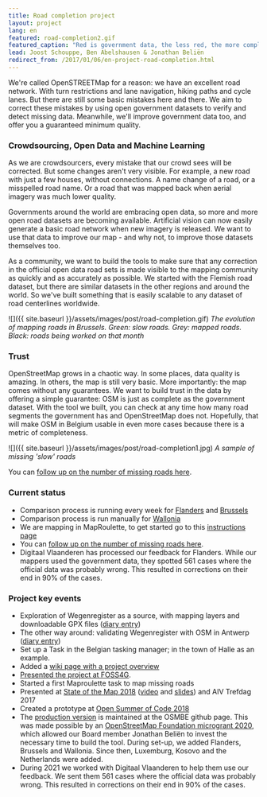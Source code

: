 ```yaml
---
title: Road completion project
layout: project
lang: en
featured: road-completion2.gif
featured_caption: "Red is government data, the less red, the more complete OSM becomes."
lead: Joost Schouppe, Ben Abelshausen & Jonathan Beliën
redirect_from: /2017/01/06/en-project-road-completion.html
---
```


We're called OpenSTREETMap for a reason: we have an excellent road network. With turn restrictions and lane navigation, hiking paths and cycle lanes. But there are still some basic mistakes here and there. We aim to correct these mistakes by using open government datasets to verify and detect missing data. Meanwhile, we'll improve government data too, and offer you a guaranteed minimum quality.

### Crowdsourcing, Open Data and Machine Learning

As we are crowdsourcers, every mistake that our crowd sees will be corrected. But some changes aren't very visible. For example, a new road with just a few houses, without connections. A name change of a road, or a misspelled road name. Or a road that was mapped back when aerial imagery was much lower quality.

Governments around the world are embracing open data, so more and more open road datasets are becoming available. Artificial vision can now easily generate a basic road network when new imagery is released. We want to use that data to improve our map - and why not, to improve those datasets themselves too.

As a community, we want to build the tools to make sure that any correction in the official open data road sets is made visible to the mapping community as quickly and as accurately as possible. We started with the Flemish road dataset, but there are similar datasets in the other regions and around the world. So we've built something that is easily scalable to any dataset of road centerlines worldwide.

![]({{ site.baseurl }}/assets/images/post/road-completion.gif)
*The evolution of mapping roads in Brussels. Green: slow roads. Grey: mapped roads. Black: roads being worked on that month*

### Trust

OpenStreetMap grows in a chaotic way. In some places, data quality is amazing. In others, the map is still very basic. More importantly: the map comes without any guarantees. We want to build trust in the data by offering a simple guarantee: OSM is just as complete as the government dataset. With the tool we built, you can check at any time how many road segments the government has and OpenStreetMap does not. Hopefully, that will make OSM in Belgium usable in even more cases because there is a metric of completeness.

![]({{ site.baseurl }}/assets/images/post/road-completion1.jpg)
*A sample of missing 'slow' roads*

You can [follow up on the number of missing roads here](https://osmbe.github.io/road-completion/). 


### Current status

- Comparison process is running every week for [Flanders](https://github.com/osmbe/road-completion/tree/master/data/belgium/flanders/difference) and [Brussels](https://github.com/osmbe/road-completion/tree/master/data/belgium/brussels/difference)
- Comparison process is run manually for [Wallonia](https://github.com/osmbe/road-completion/tree/master/data/belgium/wallonia/difference)
- We are mapping in MapRoulette, to get started go to this [instructions page](https://wiki.openstreetmap.org/wiki/WikiProject_Belgium/Road_completion_project/Instructions)
- You can [follow up on the number of missing roads here](https://osmbe.github.io/road-completion/). 
- Digitaal Vlaanderen has processed our feedback for Flanders. While our mappers used the government data, they spotted 561 cases where the official data was probably wrong. This resulted in corrections on their end in 90% of the cases.

### Project key events

* Exploration of Wegenregister as a source, with mapping layers and downloadable GPX files ([diary entry](http://www.openstreetmap.org/user/joost%20schouppe/diary/39250))
* The other way around: validating Wegenregister with OSM in Antwerp ([diary entry](http://www.openstreetmap.org/user/joost%20schouppe/diary/39573))
* Set up a Task in the Belgian tasking manager; in the town of Halle as an example.
* Added a [wiki page with a project overview](https://wiki.openstreetmap.org/wiki/WikiProject_Belgium/Road_completion_project)
* [Presented the project at FOSS4G](http://slides.com/benabelshausen-1/deck-1).
* Started a first Maproulette task to map missing roads
* Presented at [State of the Map 2018](https://2018.stateofthemap.org/2018/T097-Road_Completion_in_Belgium_-_Mapping___verifying__all__the_roads_/) ([video](https://www.youtube.com/watch?v=K0PClU5yZTQ&feature=youtu.be) and [slides](https://github.com/osmbe/website/)) and AIV Trefdag 2017
* Created a prototype at [Open Summer of Code 2018](https://2018.summerofcode.be/roadcompletion.html)
* The [production version](https://github.com/osmbe/road-completion/) is maintained at the OSMBE github page. This was made possible by an [OpenStreetMap Foundation microgrant 2020](https://wiki.openstreetmap.org/wiki/Microgrants/Microgrants_2020/Proposal/Road_Completion_project), which allowed our Board member Jonathan Beliën to invest the necessary time to build the tool. During set-up, we added Flanders, Brussels and Wallonia. Since then, Luxemburg, Kosovo and the Netherlands were added.
* During 2021 we worked with Digitaal Vlaanderen to help them use our feedback. We sent them 561 cases where the official data was probably wrong. This resulted in corrections on their end in 90% of the cases.
